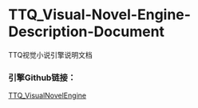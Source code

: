 # TTQ_Visual-Novel-Engine-Description-Document
TTQ视觉小说引擎说明文档

### 引擎Github链接：
[TTQ_VisualNovelEngine](https://github.com/TTQWNTian/TTQ_VisualNovelEngine)